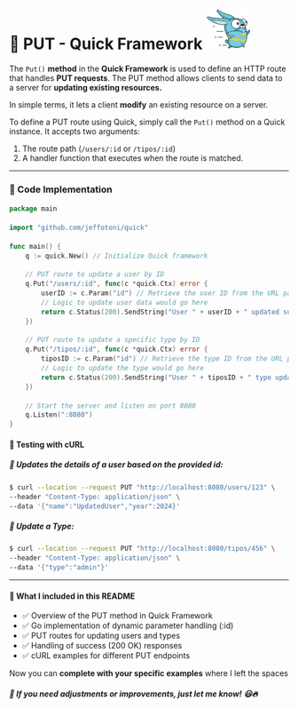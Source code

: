 # 📌 PUT - Quick Framework ![Quick Logo](/quick.png)

The `Put()` **method** in the **Quick Framework** is used to define an HTTP route that handles **PUT requests**. The PUT method allows clients to send data to a server for **updating existing resources.**

In simple terms, it lets a client **modify** an existing resource on a server.

To define a PUT route using Quick, simply call the `Put()` method on a Quick instance.
It accepts two arguments:

1. The route path (`/users/:id` or `/tipos/:id`)
2. A handler function that executes when the route is matched.

---
### 📜 Code Implementation
```go
package main

import "github.com/jeffotoni/quick"

func main() {
	q := quick.New() // Initialize Quick framework

	// PUT route to update a user by ID
	q.Put("/users/:id", func(c *quick.Ctx) error {
		userID := c.Param("id") // Retrieve the user ID from the URL parameter
		// Logic to update user data would go here
		return c.Status(200).SendString("User " + userID + " updated successfully!")
	})

	// PUT route to update a specific type by ID
	q.Put("/tipos/:id", func(c *quick.Ctx) error {
		tiposID := c.Param("id") // Retrieve the type ID from the URL parameter
		// Logic to update the type would go here
		return c.Status(200).SendString("User " + tiposID + " type updated successfully!")
	})

	// Start the server and listen on port 8080
	q.Listen(":8080")
}

```

#### 📌 Testing with cURL

##### 🔹 Updates the details of a user based on the provided id:

```bash
$ curl --location --request PUT "http://localhost:8080/users/123" \
--header "Content-Type: application/json" \
--data '{"name":"UpdatedUser","year":2024}'
```

##### 🔹 Update a Type:

```bash
$ curl --location --request PUT "http://localhost:8080/tipos/456" \
--header "Content-Type: application/json" \
--data '{"type":"admin"}'
```


---

#### 📌 What I included in this README
- ✅ Overview of the PUT method in Quick Framework
- ✅ Go implementation of dynamic parameter handling (:id)
- ✅ PUT routes for updating users and types
- ✅ Handling of success (200 OK) responses
- ✅ cURL examples for different PUT endpoints


Now you can **complete with your specific examples** where I left the spaces

##### 🚀 **If you need adjustments or improvements, just let me know!** 😃🔥